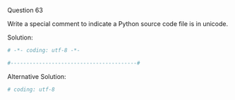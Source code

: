 Question 63

Write a special comment to indicate a Python source code file is in unicode.

Solution:
```python
# -*- coding: utf-8 -*-

#----------------------------------------#
```

Alternative Solution:

```python
# coding: utf-8
```
